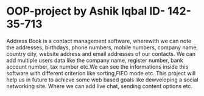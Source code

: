 # OOP-project by Ashik Iqbal ID- 142-35-713

Address Book is a contact management software, wherewith we can note the addresses,
birthdays, phone numbers, mobile numbers, company name, country city, website address
and email addresses of our contacts.
We can add multiple users data like the company name, register number, bank account
number, tax number etc.We can see the informations inside this software with different criterion like sorting,FIFO mode etc.
This project will help us in future to achieve some web based goals like dewveloping a social networking site. Where we can add live chat, sending content options etc.
